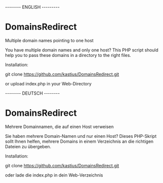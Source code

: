 -------- ENGLISH ---------

# DomainsRedirect
Multiple domain names pointing to one host

You have multiple domain names and only one host? This PHP script should help you to pass these domains in a directory to the right files.

Installation:

git clone https://github.com/kastius/DomainsRedirect.git

or upload index.php in your Web-Directory


-------- DEUTSCH --------

# DomainsRedirect
Mehrere Domainnamen, die auf einen Host verweisen

Sie haben mehrere Domain-Namen und nur einen Host? Dieses PHP-Skript sollt Ihnen helfen, mehrere Domains in einem Verzeichnis an die richtigen Dateien zu übergeben.

Installation:

git clone https://github.com/kastius/DomainsRedirect.git

oder lade die index.php in dein Web-Verzeichnis
